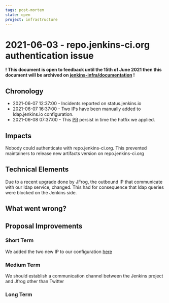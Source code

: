 ```yaml
---
tags: post-mortem
state: open
project: infrastructure
---
```


# 2021-06-03 - repo.jenkins-ci.org authentication issue

**! This document is open to feedback until the 15th of June 2021 then this document will be archived on [jenkins-infra/documentation](https://github.com/jenkins-infra/documentation) !**

## Chronology

* 2021-06-07 12:37:00 - Incidents reported on status.jenkins.io
* 2021-06-07 16:37:00 - Two IPs have been manually added to ldap.jenkins.io configuration.
* 2021-06-08 07:37:00 - This [PR](https://github.com/jenkins-infra/charts/pull/1238) persist in time the hotfix we applied.

## Impacts

Nobody could authenticate with repo.jenkins-ci.org.
This prevented maintainers to release new artifacts version on repo.jenkins-ci.org

## Technical Elements

Due to a recent upgrade done by JFrog, the outbound IP that communicate with our ldap service, changed. This had for consequence that ldap queries were blocked on the Jenkins side. 

## What went wrong?

## Proposal Improvements

### Short Term

We added the two new IP to our configuration [here](https://github.com/jenkins-infra/charts/pull/1238)

### Medium Term

We should establish a communication channel between the Jenkins project and Jfrog other than Twitter

### Long Term